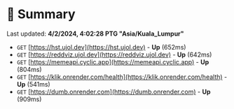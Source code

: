 # 📖 Summary
Last updated: **4/2/2024, 4:02:28 PTG "Asia/Kuala_Lumpur"**

- `GET` [https://hst.ujol.dev](https://hst.ujol.dev) - **Up** (652ms)
- `GET` [https://reddviz.ujol.dev](https://reddviz.ujol.dev) - **Up** (642ms)
- `GET` [https://memeapi.cyclic.app](https://memeapi.cyclic.app) - **Up** (804ms)
- `GET` [https://klik.onrender.com/health](https://klik.onrender.com/health) - **Up** (541ms)
- `GET` [https://dumb.onrender.com](https://dumb.onrender.com) - **Up** (909ms)
